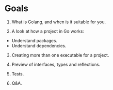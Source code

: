 # Goals

1. What is Golang, and when is it suitable for you.

2. A look at how a project in Go works:
  * Understand packages.
  * Understand dependencies.

3. Creating more than one executable for a project.

4. Preview of interfaces, types and reflections.

5. Tests.

6. Q&A.
